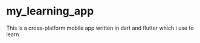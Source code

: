 # my_learning_app
This is a cross-platform mobile app written in dart and flutter which i use to learn
